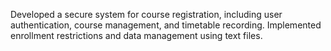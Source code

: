 Developed a secure system for course registration, including user authentication, course management, and timetable recording. Implemented enrollment restrictions and data management using text files. 
